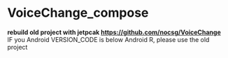 # VoiceChange_compose
**rebuild old project with jetpcak https://github.com/nocsg/VoiceChange**
IF you Android VERSION_CODE is below Android R, please use the old project
